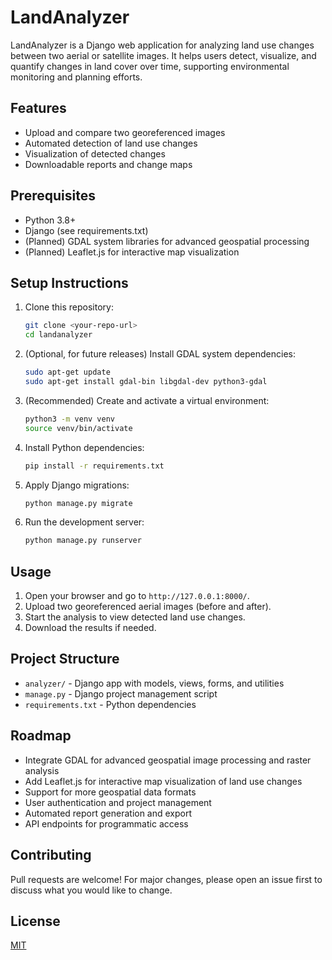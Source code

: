 # LandAnalyzer

LandAnalyzer is a Django web application for analyzing land use changes between two aerial or satellite images. It helps users detect, visualize, and quantify changes in land cover over time, supporting environmental monitoring and planning efforts.

## Features
- Upload and compare two georeferenced images
- Automated detection of land use changes
- Visualization of detected changes
- Downloadable reports and change maps

## Prerequisites
- Python 3.8+
- Django (see requirements.txt)
- (Planned) GDAL system libraries for advanced geospatial processing
- (Planned) Leaflet.js for interactive map visualization

## Setup Instructions
1. Clone this repository:
   ```bash
   git clone <your-repo-url>
   cd landanalyzer
   ```
2. (Optional, for future releases) Install GDAL system dependencies:
   ```bash
   sudo apt-get update
   sudo apt-get install gdal-bin libgdal-dev python3-gdal
   ```
3. (Recommended) Create and activate a virtual environment:
   ```bash
   python3 -m venv venv
   source venv/bin/activate
   ```
4. Install Python dependencies:
   ```bash
   pip install -r requirements.txt
   ```
5. Apply Django migrations:
   ```bash
   python manage.py migrate
   ```
6. Run the development server:
   ```bash
   python manage.py runserver
   ```

## Usage
1. Open your browser and go to `http://127.0.0.1:8000/`.
2. Upload two georeferenced aerial images (before and after).
3. Start the analysis to view detected land use changes.
4. Download the results if needed.

## Project Structure
- `analyzer/` - Django app with models, views, forms, and utilities
- `manage.py` - Django project management script
- `requirements.txt` - Python dependencies

## Roadmap
- Integrate GDAL for advanced geospatial image processing and raster analysis
- Add Leaflet.js for interactive map visualization of land use changes
- Support for more geospatial data formats
- User authentication and project management
- Automated report generation and export
- API endpoints for programmatic access

## Contributing
Pull requests are welcome! For major changes, please open an issue first to discuss what you would like to change.

## License
[MIT](LICENSE)